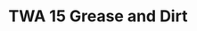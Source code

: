 ---
layout: product
title: "TWA 15 Grease and Dirt"
price: "1200" 
desc: "Časopis"
img_path: "/assets/img/AMIG5215.jpg"
brand: "AMMO"
available: true
special_offer: false
new: true
soon: false
cat: "090000"
subcat: "090100"
subsubcat: "090101"
sifra: "AMIG5215"
---